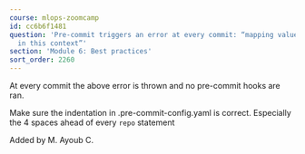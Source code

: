 ```yaml
---
course: mlops-zoomcamp
id: cc6b6f1481
question: 'Pre-commit triggers an error at every commit: “mapping values are not allowed
  in this context”'
section: 'Module 6: Best practices'
sort_order: 2260
---
```


At every commit the above error is thrown and no pre-commit hooks are ran.

Make sure the indentation in .pre-commit-config.yaml is correct. Especially the 4 spaces ahead of every `repo` statement

Added by M. Ayoub C.

